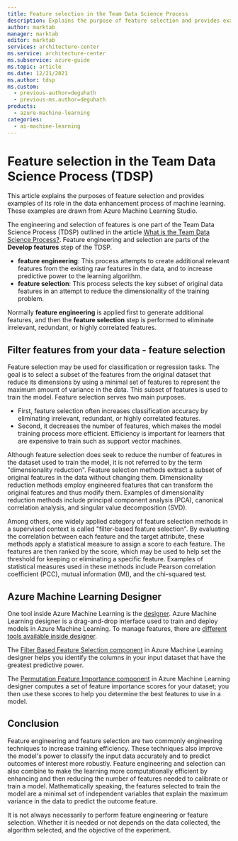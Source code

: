 ```yaml
---
title: Feature selection in the Team Data Science Process
description: Explains the purpose of feature selection and provides examples of their role in the data enhancement process of machine learning.
author: marktab
manager: marktab
editor: marktab
services: architecture-center
ms.service: architecture-center
ms.subservice: azure-guide
ms.topic: article
ms.date: 12/21/2021
ms.author: tdsp
ms.custom:
  - previous-author=deguhath
  - previous-ms.author=deguhath
products:
  - azure-machine-learning
categories:
  - ai-machine-learning
---
```

# Feature selection in the Team Data Science Process (TDSP)

This article explains the purposes of feature selection and provides examples of its role in the data enhancement process of machine learning. These examples are drawn from Azure Machine Learning Studio.

The engineering and selection of features is one part of the Team Data Science Process (TDSP) outlined in the article [What is the Team Data Science Process?](overview.yml). Feature engineering and selection are parts of the **Develop features** step of the TDSP.

* **feature engineering**: This process attempts to create additional relevant features from the existing raw features in the data, and to increase predictive power to the learning algorithm.
* **feature selection**: This process selects the key subset of original data features in an attempt to reduce the dimensionality of the training problem.

Normally **feature engineering** is applied first to generate additional features, and then the **feature selection** step is performed to eliminate irrelevant, redundant, or highly correlated features.

## Filter features from your data - feature selection

Feature selection may be used for classification or regression tasks. The goal is to select a subset of the features from the original dataset that reduce its dimensions by using a minimal set of features to represent the maximum amount of variance in the data. This subset of features is used to train the model. Feature selection serves two main purposes.

* First, feature selection often increases classification accuracy by eliminating irrelevant, redundant, or highly correlated features.
* Second, it decreases the number of features, which makes the model training process more efficient. Efficiency is important for learners that are expensive to train such as support vector machines.

Although feature selection does seek to reduce the number of features in the dataset used to train the model, it is not referred to by the term "dimensionality reduction". Feature selection methods extract a subset of original features in the data without changing them. Dimensionality reduction methods employ engineered features that can transform the original features and thus modify them. Examples of dimensionality reduction methods include principal component analysis (PCA), canonical correlation analysis, and singular value decomposition (SVD).

Among others, one widely applied category of feature selection methods in a supervised context is called "filter-based feature selection". By evaluating the correlation between each feature and the target attribute, these methods apply a statistical measure to assign a score to each feature. The features are then ranked by the score, which may be used to help set the threshold for keeping or eliminating a specific feature. Examples of statistical measures used in these methods include Pearson correlation coefficient (PCC), mutual information (MI), and the chi-squared test.

## Azure Machine Learning Designer

One tool inside Azure Machine Learning is the [designer](/azure/machine-learning/concept-designer). Azure Machine Learning designer is a drag-and-drop interface used to train and deploy models in Azure Machine Learning. To manage features, there are [different tools available inside designer](/azure/machine-learning/how-to-select-algorithms#number-of-features).

The [Filter Based Feature Selection component](/azure/machine-learning/component-reference/filter-based-feature-selection) in Azure Machine Learning designer helps you identify the columns in your input dataset that have the greatest predictive power. 

The [Permutation Feature Importance component](/azure/machine-learning/component-reference/permutation-feature-importance) in Azure Machine Learning designer computes a set of feature importance scores for your dataset; you then use these scores to help you determine the best features to use in a model.


## Conclusion

Feature engineering and feature selection are two commonly engineering techniques to increase training efficiency. These techniques also improve the model's power to classify the input data accurately and to predict outcomes of interest more robustly. Feature engineering and selection can also combine to make the learning more computationally efficient by enhancing and then reducing the number of features needed to calibrate or train a model. Mathematically speaking, the features selected to train the model are a minimal set of independent variables that explain the maximum variance in the data to predict the outcome feature.

It is not always necessarily to perform feature engineering or feature selection. Whether it is needed or not depends on the data collected, the algorithm selected, and the objective of the experiment.

<!-- Module References -->
[feature-hashing]: /azure/machine-learning/studio-module-reference/feature-hashing
[filter-based-feature-selection]: /previous-versions/azure/dn905854(v=azure.100)
[fisher-linear-discriminant-analysis]: /azure/machine-learning/studio-module-reference/fisher-linear-discriminant-analysis
